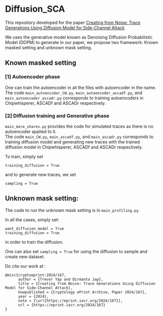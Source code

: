 # Diffusion_SCA



This repository developed for the paper [Creating from Noise: Trace Generations Using Diffusion Model for Side-Channel Attack](https://eprint.iacr.org/2024/167)


We uses the generative model known as Denoising Diffusion Probabilistic Model (DDPM) to generate 
In our paper, we propose two framework:
Known masked setting and unknown mask setting. <br>

## Known masked setting
### [1] Autoencoder phase
One can train the autoencoder in all the files with autoencoder in the name.<br>
The code `main_autoencoder_CW.py`, `main_autoencoder_ascadf.py`, and `main_autoencoder_ascadr.py` corresponds to training autoencoders in Chipwhisperer, ASCADf and ASCADr respectively. <br>
### [2] Diffusion training and Generative phase
`main_more_shares.py` provides the code for simulated traces as there is no autoencoder applied to it. <br>
The code `main_CW.py`, `main_ascadf.py`, and `main_ascadr.py` corresponds to training diffusion model and generating new traces with the trained diffusion model in Chipwhisperer, ASCADf and ASCADr respectively. <br>

To train, simply set 
```
training_diffusion = True
```
and to generate new traces, we set
```
sampling = True
```

## Unknown mask setting: 
The code to run the unknown mask setting is in `main_profiling.py`. 


In all the cases, simply set: 
```
want_diffusion_model = True
training_diffusion = True
```
in order to train the diffusion. <br>

One can also set `sampling = True` for using the diffusion to sample and create new dataset. 


Do cite our work at :
```
@misc{cryptoeprint:2024/167,
      author = {Trevor Yap and Dirmanto Jap},
      title = {Creating from Noise: Trace Generations Using Diffusion Model for Side-Channel Attack},
      howpublished = {Cryptology ePrint Archive, Paper 2024/167},
      year = {2024},
      note = {\url{https://eprint.iacr.org/2024/167}},
      url = {https://eprint.iacr.org/2024/167}
}
```
